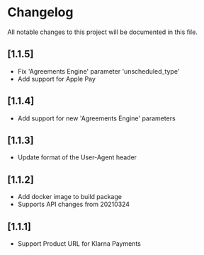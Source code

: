 # Changelog
All notable changes to this project will be documented in this file.

## [1.1.5]

- Fix 'Agreements Engine' parameter 'unscheduled_type'
- Add support for Apple Pay 

## [1.1.4]

- Add support for new 'Agreements Engine' parameters

## [1.1.3]

- Update format of the User-Agent header

## [1.1.2]

- Add docker image to build package
- Supports API changes from 20210324

## [1.1.1]

- Support Product URL for Klarna Payments
